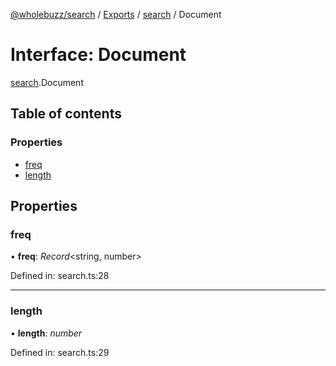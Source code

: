 [@wholebuzz/search](../README.md) / [Exports](../modules.md) / [search](../modules/search.md) / Document

# Interface: Document

[search](../modules/search.md).Document

## Table of contents

### Properties

- [freq](search.document.md#freq)
- [length](search.document.md#length)

## Properties

### freq

• **freq**: *Record*<string, number\>

Defined in: search.ts:28

___

### length

• **length**: *number*

Defined in: search.ts:29
